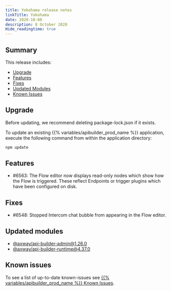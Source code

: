 ```yaml
---
title: Yokohama release notes
linkTitle: Yokohama
date: 2020-10-08
description: 8 October 2020
Hide_readingtime: true
---
```


## Summary

This release includes:

* [Upgrade](#upgrade)
* [Features](#features)
* [Fixes](#fixes)
* [Updated Modules](#updated-modules)
* [Known Issues](#known-issues)

## Upgrade

Before updating, we recommend deleting package-lock.json if it exists.

To update an existing {{% variables/apibuilder_prod_name %}} application, execute the following command from within the application directory:

```bash
npm update
```

## Features

* #6563: The Flow editor now displays read-only nodes which show how the Flow is triggered. These reflect Endpoints or trigger plugins which have been configured on disk.

## Fixes

* #6548: Stopped Intercom chat bubble from appearing in the Flow editor.

## Updated modules

* [@axway/api-builder-admin@1.26.0](https://www.npmjs.com/package/@axway/api-builder-admin/v/1.26.0)
* [@axway/api-builder-runtime@4.37.0](https://www.npmjs.com/package/@axway/api-builder-runtime/v/4.37.0)

## Known issues

To see a list of up-to-date known-issues see [{{% variables/apibuilder_prod_name %}} Known Issues](/docs/known_issues/).
